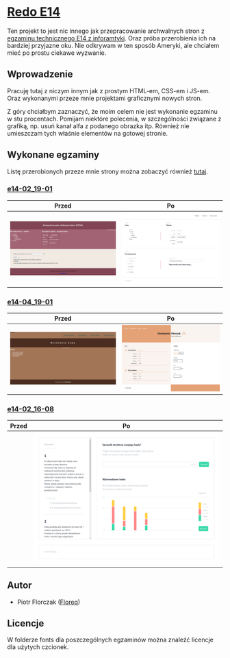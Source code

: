 # [Redo E14](https://floreq.github.io/redo-e14/)

Ten projekt to jest nic innego jak przepracowanie archwalnych stron z [egzaminu technicznego E14 z inforamtyki](https://cke.gov.pl/egzamin-zawodowy/egzamin-w-nowej-formule/strona-o-egzaminie/). Oraz próba przerobienia ich na bardziej przyjazne oku. Nie odkrywam w ten sposób Ameryki, ale chciałem mieć po prostu ciekawe wyzwanie.

## Wprowadzenie

Pracuję tutaj z niczym innym jak z prostym HTML-em, CSS-em i JS-em. Oraz wykonanymi przeze mnie projektami graficznymi nowych stron.

Z góry chciałbym zaznaczyć, że moim celem nie jest wykonanie egzaminu w stu procentach. Pomijam niektóre polecenia, w szczególności związane z grafiką, np. usuń kanał alfa z podanego obrazka itp. Również nie umieszczam tych właśnie elementów na gotowej stronie.

## Wykonane egzaminy

Listę przerobionych przeze mnie strony można zobaczyć również [tutaj](https://floreq.github.io/redo-e14/).

### [e14-02_19-01](https://floreq.github.io/redo-e14/e14-02_19-01/new/index.html)

| Przed  | Po |
| ------------- | ------------- |
| ![e14-02_19-01](/e14-02_19-01/documentation/e14-02_19-01.png)  | ![page-screenshot](/e14-02_19-01/documentation/page-screenshot.png)  |

### [e14-04_19-01](https://floreq.github.io/redo-e14/e14-04_19-01/new/index.html)

| Przed  | Po |
| ------------- | ------------- |
| ![e14-04_19-01](/e14-04_19-01/documentation/e14-04_19-01.png)  | ![page-screenshot](/e14-04_19-01/documentation/page-screenshot.png)  |

### [e14-02_16-08](https://floreq.github.io/redo-e14/e14-02_16-08/new/index.html)


| Przed  | Po |
| ------------- | ------------- |
|   | ![page-screenshot](e14-02_16-08/documentation/page-screenshot.png)  |

## Autor

- Piotr Florczak ([Floreq](https://github.com/floreq))

## Licencje

W folderze fonts dla poszczególnych egzaminów można znaleźć licencje dla użytych czcionek.
